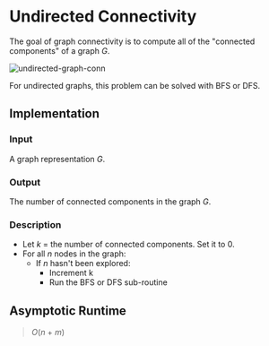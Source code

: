 # Undirected Connectivity

The goal of graph connectivity is to compute all of the "connected components"
of a graph *G*.

![undirected-graph-conn](https://www.dropbox.com/s/f397saccydcnfd6/undirected-graph-conn.jpg?dl=0)

For undirected graphs, this problem can be solved with BFS or DFS.

## Implementation

### Input

A graph representation *G*.

### Output

The number of connected components in the graph *G*.

### Description
- Let *k* = the number of connected components. Set it to 0.
- For all *n* nodes in the graph:
  - If *n* hasn't been explored:
    - Increment k
    - Run the BFS or DFS sub-routine

## Asymptotic Runtime

> *O*(*n* + *m*)